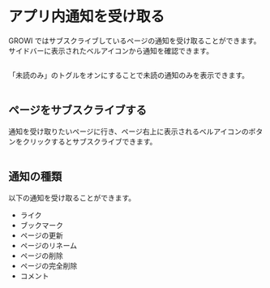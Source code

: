 # アプリ内通知を受け取る

GROWI ではサブスクライブしているページの通知を受け取ることができます。サイドバーに表示されたベルアイコンから通知を確認できます。

<img :src="$withBase('/assets/images/ja/in-app-notification1.png')" alt="">

「未読のみ」のトグルをオンにすることで未読の通知のみを表示できます。

<img :src="$withBase('/assets/images/ja/in-app-notification2.png')" alt="">


## ページをサブスクライブする

通知を受け取りたいページに行き、ページ右上に表示されるベルアイコンのボタンをクリックするとサブスクライブできます。

<img :src="$withBase('/assets/images/ja/in-app-notification3.png')" alt="">

## 通知の種類

以下の通知を受け取ることができます。

- ライク
- ブックマーク
- ページの更新
- ページのリネーム
- ページの削除
- ページの完全削除
- コメント
